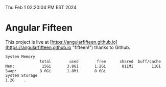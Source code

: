 Thu Feb  1 02:20:04 PM EST 2024

# Angular Fifteen


This project is live at [https://angularfifteen.github.io](https://angularfifteen.github.io "fifteen!") thanks to Github.

```bash
System Memory
               total        used        free      shared  buff/cache   available
Mem:            15Gi       3.8Gi       1.2Gi       811Mi        11Gi        11Gi
Swap:          8.0Gi       1.8Mi       8.0Gi
System Storage
1.2G	.
```
```bash
